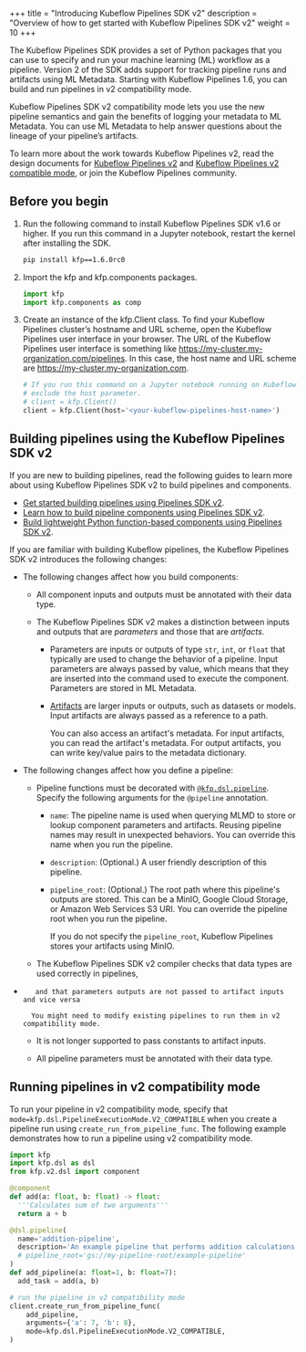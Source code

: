 +++
title = "Introducing Kubeflow Pipelines SDK v2"
description = "Overview of how to get started with Kubeflow Pipelines SDK v2"
weight = 10
+++

The Kubeflow Pipelines SDK provides a set of Python packages that you can use to specify and run your machine learning (ML) workflow as a pipeline. Version 2 of the SDK adds support for tracking pipeline runs and artifacts using ML Metadata. Starting with Kubeflow Pipelines 1.6, you can build and run pipelines in v2 compatibility mode.

Kubeflow Pipelines SDK v2 compatibility mode lets you use the new pipeline semantics and gain the benefits of logging your metadata to ML Metadata. You can use ML Metadata to help answer questions about the lineage of your pipeline’s artifacts.

To learn more about the work towards Kubeflow Pipelines v2, read the design documents for [Kubeflow Pipelines v2](http://bit.ly/kfp-v2) and [Kubeflow Pipelines v2 compatible
mode](http://bit.ly/kfp-v2-compatible), or join the Kubeflow Pipelines community.

## Before you begin

1.  Run the following command to install Kubeflow Pipelines SDK v1.6 or higher. If you run this command in a Jupyter notebook, restart the kernel after installing the SDK.
    
    ```bash
    pip install kfp==1.6.0rc0
    ```

1.  Import the kfp and kfp.components packages.

    ```python
    import kfp
    import kfp.components as comp
    ```

1.  Create an instance of the kfp.Client class. To find your Kubeflow Pipelines cluster’s hostname and URL scheme, open the Kubeflow Pipelines user interface in your browser. The URL of the Kubeflow Pipelines user interface is something like https://my-cluster.my-organization.com/pipelines. In this case, the host name and URL scheme are https://my-cluster.my-organization.com.

    ```python
    # If you run this command on a Jupyter notebook running on Kubeflow, you can
    # exclude the host parameter.
    # client = kfp.Client()
    client = kfp.Client(host='<your-kubeflow-pipelines-host-name>')
    ```

## Building pipelines using the Kubeflow Pipelines SDK v2

If you are new to building pipelines, read the following guides to learn more about
using Kubeflow Pipelines SDK v2 to build pipelines and components.

*  [Get started building pipelines using Pipelines SDK v2][build-pipeline].
*  [Learn how to build pipeline components using Pipelines SDK v2][build-component].
*  [Build lightweight Python function-based components using Pipelines SDK
   v2][python-component].

If you are familiar with building Kubeflow pipelines, the Kubeflow Pipelines SDK v2 
introduces the following changes:

*   The following changes affect how you build components:

    *   All component inputs and outputs must be annotated with their data type.

    *   The Kubeflow Pipelines SDK v2 makes a distinction between inputs and outputs that
        are _parameters_ and those that are _artifacts_.

        *   Parameters are inputs or outputs of type `str`, `int`, or `float`
            that typically are used to change the behavior of a pipeline. Input parameters
            are always passed by value, which means that they are inserted into the
            command used to execute the component. Parameters are stored in ML Metadata. 

        *   [Artifacts](https://github.com/kubeflow/pipelines/blob/master/sdk/python/kfp/dsl/io_types.py)
            are larger inputs or outputs, such as datasets or models. Input
            artifacts are always passed as a reference to a path. 

            You can also access an artifact's metadata. For input artifacts, you can
            read the artifact's metadata. For output artifacts, you can write key/value
            pairs to the metadata dictionary.  

*   The following changes affect how you define a pipeline:

    *   Pipeline functions must be decorated with
         [`@kfp.dsl.pipeline`](https://github.com/kubeflow/pipelines/blob/master/sdk/python/kfp/dsl/_pipeline.py). Specify the following arguments for the 
         `@pipeline` annotation.

        *   `name`: The pipeline name is used when querying MLMD to store or lookup
             component parameters and artifacts. Reusing pipeline names may result in unexpected behaviors. You can override this name when you run the pipeline.
        *   `description`: (Optional.) A user friendly description of this pipeline.
        *   `pipeline_root`: (Optional.) The root path where this pipeline's outputs
            are stored. This can be a MinIO, Google Cloud Storage, or Amazon Web Services
            S3 URI. You can override the pipeline root when you run the pipeline.

            If you do not specify the `pipeline_root`, Kubeflow Pipelines stores your
            artifacts using MinIO.
    
    *   The Kubeflow Pipelines SDK v2 compiler checks that data types are used correctly in pipelines,
+        and that parameters outputs are not passed to artifact inputs and vice versa

        You might need to modify existing pipelines to run them in v2 compatibility mode.

    *   It is not longer supported to pass constants to artifact inputs. 

    *   All pipeline parameters must be annotated with their data type.

## Running pipelines in v2 compatibility mode

To run your pipeline in v2 compatibility mode, specify that 
`mode=kfp.dsl.PipelineExecutionMode.V2_COMPATIBLE` when you create a pipeline
run using `create_run_from_pipeline_func`. The following example demonstrates
how to run a pipeline using v2 compatibility mode.

```python
import kfp
import kfp.dsl as dsl
from kfp.v2.dsl import component

@component
def add(a: float, b: float) -> float:
  '''Calculates sum of two arguments'''
  return a + b

@dsl.pipeline(
  name='addition-pipeline',
  description='An example pipeline that performs addition calculations.',
  # pipeline_root='gs://my-pipeline-root/example-pipeline'
)
def add_pipeline(a: float=1, b: float=7):
  add_task = add(a, b)

# run the pipeline in v2 compatibility mode
client.create_run_from_pipeline_func(
    add_pipeline,
    arguments={'a': 7, 'b': 8},
    mode=kfp.dsl.PipelineExecutionMode.V2_COMPATIBLE,
)
```

[build-pipeline]: /docs/components/pipelines/sdk/v2/build-pipeline/
[build-component]: /docs/components/pipelines/sdk/v2/component-development/
[python-component]: /docs/components/pipelines/sdk/v2/python-function-components/